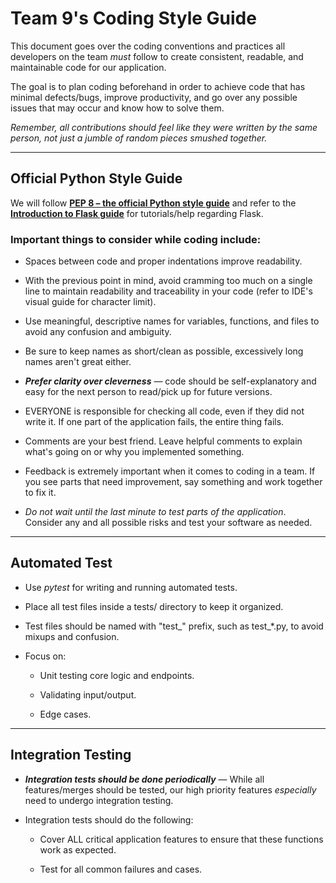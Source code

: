 # Team 9's Coding Style Guide 

This document goes over the coding conventions and practices all developers on the team _must_ follow to create consistent, readable, and maintainable code for our application.

The goal is to plan coding beforehand in order to achieve code that has minimal defects/bugs, improve productivity, and go over any possible issues that may occur and know how to solve them.

_Remember, all contributions should feel like they were written by the same person, not just a jumble of random pieces smushed together._

---

## Official Python Style Guide

We will follow [**PEP 8 – the official Python style guide**](https://peps.python.org/pep-0008/) and refer to the [**Introduction to Flask guide**](https://www.geeksforgeeks.org/flask-tutorial/) for tutorials/help regarding Flask.

### Important things to consider while coding include: 

- Spaces between code and proper indentations improve readability.
  
- With the previous point in mind, avoid cramming too much on a single line to maintain readability and traceability in your code (refer to IDE's visual guide for character limit).
  
- Use meaningful, descriptive names for variables, functions, and files to avoid any confusion and ambiguity.
  
- Be sure to keep names as short/clean as possible, excessively long names aren't great either.
  
- _**Prefer clarity over cleverness**_ — code should be self-explanatory and easy for the next person to read/pick up for future versions.
  
- EVERYONE is responsible for checking all code, even if they did not write it. If one part of the application fails, the entire thing fails.
  
- Comments are your best friend. Leave helpful comments to explain what's going on or why you implemented something.
  
- Feedback is extremely important when it comes to coding in a team. If you see parts that need improvement, say something and work together to fix it.
  
- _Do not wait until the last minute to test parts of the application_. Consider any and all possible risks and test your software as needed.

---

## Automated Test

 - Use _pytest_ for writing and running automated tests.

- Place all test files inside a tests/ directory to keep it organized.

- Test files should be named with "test_" prefix, such as test_*.py, to avoid mixups and confusion.

- Focus on:

    - Unit testing core logic and endpoints.

    - Validating input/output.

    - Edge cases.

---

## Integration Testing

- _**Integration tests should be done periodically**_ — While all features/merges should be tested, our high priority features _especially_ need to undergo integration testing.
  
- Integration tests should do the following:

    - Cover ALL critical application features to ensure that these functions work as expected.

    - Test for all common failures and cases. 
